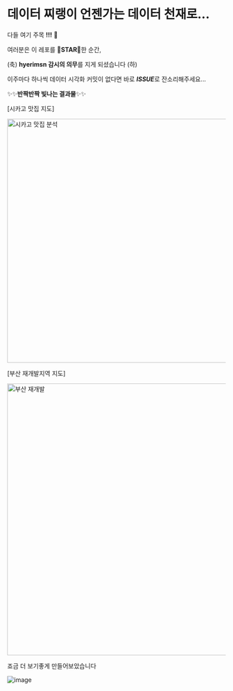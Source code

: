 # 데이터 찌랭이 언젠가는 **데이터 천재**로...

다들 여기 주목 **!!!** 🙌

여러분은 이 레포를 🌟**STAR**🌟한 순간, 

(축) **hyerimsn 감시의 의무**를 지게 되셨습니다 (하)

이주마다 하나씩 데이터 시각화 커밋이 없다면 바로 ***ISSUE***로 잔소리해주세요...



✨✨**반짝반짝 빛나는 결과물**✨✨ 

[시카고 맛집 지도] 

<img width="562" alt="시카고 맛집 분석" src="https://user-images.githubusercontent.com/49093073/83398865-2d676d00-a43b-11ea-9506-cfe0e1b56f66.png">

[부산 재개발지역 지도]

<img width="626" alt="부산 재개발" src="https://user-images.githubusercontent.com/49093073/83398984-5daf0b80-a43b-11ea-9f27-3558739a95b1.png">

죠금 더 보기좋게 만들어보았습니다 

![image](https://user-images.githubusercontent.com/49093073/83539852-86fe9300-a532-11ea-944f-a8b386dde2ec.png)
